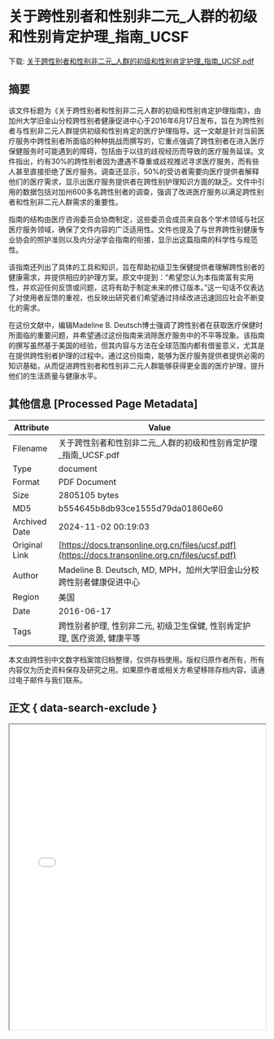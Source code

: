 # 关于跨性别者和性别非二元_人群的初级和性别肯定护理_指南_UCSF

<!-- tcd_download_link -->
下载: [关于跨性别者和性别非二元_人群的初级和性别肯定护理_指南_UCSF.pdf](关于跨性别者和性别非二元_人群的初级和性别肯定护理_指南_UCSF.pdf)
<!-- tcd_download_link_end -->

## 摘要

<!-- tcd_abstract -->
该文件标题为《关于跨性别者和性别非二元人群的初级和性别肯定护理指南》，由加州大学旧金山分校跨性别者健康促进中心于2016年6月17日发布，旨在为跨性别者与性别非二元人群提供初级和性别肯定的医疗护理指导。这一文献是针对当前医疗服务中跨性别者所面临的种种挑战而撰写的，它重点强调了跨性别者在进入医疗保健服务时可能遇到的障碍，包括由于以往的歧视经历而导致的医疗服务延误。文件指出，约有30%的跨性别者因为遭遇不尊重或歧视推迟寻求医疗服务，而有些人甚至直接拒绝了医疗服务。调查还显示，50%的受访者需要向医疗提供者解释他们的医疗需求，显示出医疗服务提供者在跨性别护理知识方面的缺乏。文件中引用的数据包括对加州600多名跨性别者的调查，强调了改进医疗服务以满足跨性别者和性别非二元人群需求的重要性。

指南的结构由医疗咨询委员会协商制定，这些委员会成员来自各个学术领域与社区医疗服务领域，确保了文件内容的广泛适用性。文件也提及了与世界跨性别健康专业协会的照护准则以及内分泌学会指南的衔接，显示出这篇指南的科学性与规范性。

该指南还列出了具体的工具和知识，旨在帮助初级卫生保健提供者理解跨性别者的健康需求，并提供相应的护理方案。原文中提到：“希望您认为本指南富有实用性，并欢迎任何反馈或问题，这将有助于制定未来的修订版本。”这一句话不仅表达了对使用者反馈的重视，也反映出研究者们希望通过持续改进迅速回应社会不断变化的需求。

在这份文献中，编辑Madeline B. Deutsch博士强调了跨性别者在获取医疗保健时所面临的重要问题，并希望通过这份指南来消除医疗服务中的不平等现象。该指南的撰写虽然基于美国的经验，但其内容与方法在全球范围内都有借鉴意义，尤其是在提供跨性别者护理的过程中。通过这份指南，能够为医疗服务提供者提供必需的知识基础，从而促进跨性别者和性别非二元人群能够获得更全面的医疗护理，提升他们的生活质量与健康水平。

<!-- tcd_abstract_end -->

## 其他信息 [Processed Page Metadata]

| Attribute       | Value                                  |
|-----------------|----------------------------------------|
| Filename        | 关于跨性别者和性别非二元_人群的初级和性别肯定护理_指南_UCSF.pdf                             |
| Type            | document                                 |
| Format          | PDF Document                               |
| Size            | 2805105 bytes                           |
| MD5             | b554645b8db93ce1555d79da01860e60                                  |
| Archived Date   | 2024-11-02 00:19:03                             |
| Original Link   | [https://docs.transonline.org.cn/files/ucsf.pdf](https://docs.transonline.org.cn/files/ucsf.pdf)                         |
| Author          | Madeline B. Deutsch, MD, MPH，加州大学旧金山分校跨性别者健康促进中心                               |
| Region          | 美国                               |
| Date            | 2016-06-17                                 |
| Tags            | 跨性别者护理, 性别非二元, 初级卫生保健, 性别肯定护理, 医疗资源, 健康平等                                 |

本文由跨性别中文数字档案馆归档整理，仅供存档使用。版权归原作者所有，所有内容仅为历史资料保存及研究之用。如果原作者或相关方希望移除存档内容，请通过电子邮件与我们联系。

## 正文 { data-search-exclude }

<!-- tcd_main_text -->
<iframe src="../关于跨性别者和性别非二元_人群的初级和性别肯定护理_指南_UCSF.pdf" width="100%" height="600px">
    <p>无法显示PDF，请下载查看。</p>
</iframe>
<!-- tcd_main_text_end -->

